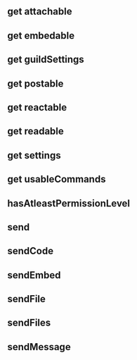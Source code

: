 ## get attachable
## get embedable
## get guildSettings
## get postable
## get reactable
## get readable
## get settings
## get usableCommands
## hasAtleastPermissionLevel
## send
## sendCode
## sendEmbed
## sendFile
## sendFiles
## sendMessage
